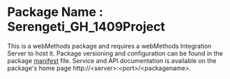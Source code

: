 # Package Name : Serengeti_GH_1409Project
This is a webMethods package and requires a webMethods Integration Server to host it. Package versioning and configuration can be found in the package [manifest](./Serengeti_GH_1409Project/manifest.v3) file. Service and API documentation is available on the package's home page http://&lt;server&gt;:&lt;port&gt;/&lt;packagename>.